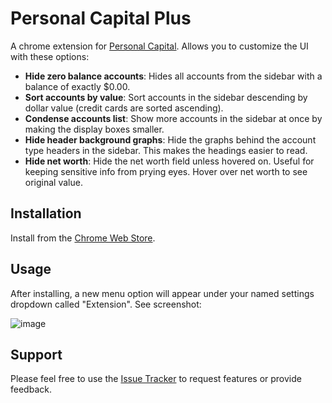 Personal Capital Plus
=====================

A chrome extension for [Personal Capital](https://www.personalcapital.com).
Allows you to customize the UI with these options:

* **Hide zero balance accounts**:
Hides all accounts from the sidebar with a balance of exactly $0.00.
* **Sort accounts by value**:
Sort accounts in the sidebar descending by dollar value (credit cards are sorted ascending).
* **Condense accounts list**:
Show more accounts in the sidebar at once by making the display boxes smaller.
* **Hide header background graphs**:
Hide the graphs behind the account type headers in the sidebar. This makes the headings easier to read.
* **Hide net worth**:
Hide the net worth field unless hovered on. Useful for keeping sensitive info from prying eyes. Hover over net worth to see original value.

Installation
------------

Install from the
[Chrome Web Store](https://chrome.google.com/webstore/detail/personal-capital-plus/bkaagconbehchjkhgkojhabaklbpfcfa).

Usage
-----

After installing, a new menu option will appear under your named settings dropdown called
"Extension". See screenshot:

![image](https://user-images.githubusercontent.com/192336/53293257-658af500-378e-11e9-919f-55bff3fead34.png)

Support
-------

Please feel free to use the
[Issue Tracker](https://github.com/AMeng/personal_capital_plus/issues) to
request features or provide feedback.
